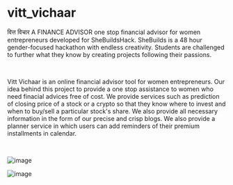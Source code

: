 # vitt_vichaar

वित्त विचार
A FINANCE ADVISOR one stop financial advisor for women entrepreneurs developed for SheBuildsHack. SheBuilds is a 48 hour gender-focused hackathon with endless creativity. 
Students are challenged to further what they know by creating projects following their passions.

</br>

Vitt Vichaar is an online financial advisor tool for women entrepreneurs. Our idea behind this project to provide a one stop assistance to women who need finacial advices free of cost. We provide services such as prediction of closing price of a stock or a crypto so that they know where to invest and when to buy/sell a particular stock's share. We also provide all necessary information in the form of our precise and crisp blogs. We also provide a planner service in which users can add reminders of their premium installments in calendar.

</br>

![image](https://user-images.githubusercontent.com/84179720/211192547-9d8c9844-2f6e-4ce0-870b-057fbd0b1fc5.png)
</br>

![image](https://user-images.githubusercontent.com/84179720/211192581-fe6b61ea-6499-4f8b-a3ab-82b79d43341d.png)


</br>
